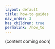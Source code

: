 ```yaml
---
layout: default
title: how-to guides
nav_order: 3
has_children: true
permalink: /how_to
---
```


(content coming soon)
